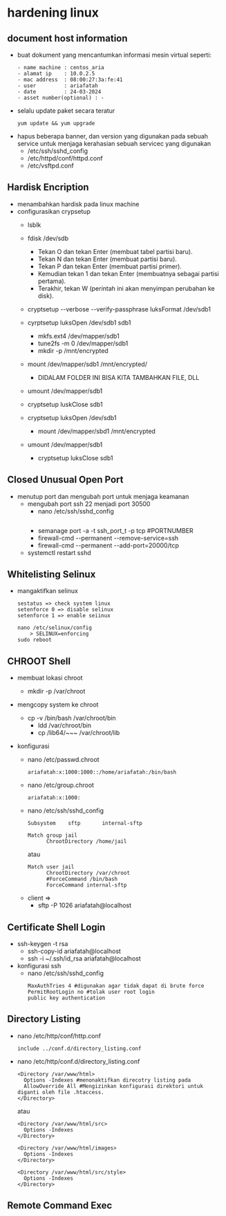 # hardening linux

<?php phpinfo(); ?>

## document host information
- buat dokument yang mencantumkan informasi mesin virtual seperti:
  ```
  - name machine : centos_aria
  - alamat ip    : 10.0.2.5
  - mac address  : 08:00:27:3a:fe:41
  - user         : ariafatah
  - date         : 24-03-2024
  - asset number(optional) : -
  ```
- selalu update paket secara teratur
  ```
  yum update && yum upgrade
  ```
- hapus beberapa banner, dan version yang digunakan pada sebuah service untuk menjaga kerahasian sebuah servicec yang digunakan
  - /etc/ssh/sshd_config
  - /etc/httpd/conf/httpd.conf
  - /etc/vsftpd.conf

## Hardisk Encription
- menambahkan hardisk pada linux machine
- configurasikan crypsetup
  - lsblk
  - fdisk /dev/sdb
    - Tekan O dan tekan Enter (membuat tabel partisi baru).
    - Tekan N dan tekan Enter (membuat partisi baru).
    - Tekan P dan tekan Enter (membuat partisi primer).
    - Kemudian tekan 1 dan tekan Enter (membuatnya sebagai partisi pertama).
    - Terakhir, tekan W (perintah ini akan menyimpan perubahan ke disk).
  - cryptsetup --verbose --verify-passphrase luksFormat /dev/sdb1 

  - cyrptsetup luksOpen /dev/sdb1 sdb1
    - mkfs.ext4 /dev/mapper/sdb1
    - tune2fs -m 0 /dev/mapper/sdb1
    - mkdir -p /mnt/encrypted
  - mount /dev/mapper/sdb1 /mnt/encrypted/
    - DIDALAM FOLDER INI BISA KITA TAMBAHKAN FILE, DLL
  - umount /dev/mapper/sdb1
  - cryptsetup luskClose sdb1

  - cryptsetup luksOpen /dev/sdb1
    - mount /dev/mapper/sbd1 /mnt/encrypted

  - umount /dev/mapper/sdb1
    - cryptsetup luksClose sdb1

## Closed Unusual Open Port
- menutup port dan mengubah port untuk menjaga keamanan
  - mengubah port ssh 22 menjadi port 30500
    - nano /etc/ssh/sshd_config
    ```

    ```
    - semanage port -a -t ssh_port_t -p tcp #PORTNUMBER
    - firewall-cmd --permanent --remove-service=ssh
    - firewall-cmd --permanent --add-port=20000/tcp
  - systemctl restart sshd
    
## Whitelisting Selinux
- mangaktifkan selinux
  ```
  sestatus => check system linux
  setenforce 0 => disable selinux
  setenforce 1 => enable seiinux

  nano /etc/selinux/config
      > SELINUX=enforcing
  sudo reboot
  ```

## CHROOT Shell
- membuat lokasi chroot
  - mkdir -p /var/chroot

- mengcopy system ke chroot
  - cp -v /bin/bash /var/chroot/bin
      - ldd /var/chroot/bin
      - cp /lib64/~~~ /var/chroot/lib

- konfigurasi 
    - nano /etc/passwd.chroot
      ```
      ariafatah:x:1000:1000::/home/ariafatah:/bin/bash
      ```
    - nano /etc/group.chroot
      ```
      ariafatah:x:1000:
      ```
    - nano /etc/ssh/sshd_config
      ```
      Subsystem    sftp       internal-sftp

      Match group jail
            ChrootDirectory /home/jail
      ```
      atau
      ```
      Match user jail
            ChrootDirectory /var/chroot
            #ForceCommand /bin/bash
            ForceCommand internal-sftp
      ```
    - client => 
      - sftp -P 1026 ariafatah@localhost

## Certificate Shell Login
- ssh-keygen -t rsa
  - ssh-copy-id ariafatah@localhost
  - ssh -i ~/.ssh/id_rsa ariafatah@localhost
- konfigurasi ssh
  - nano /etc/ssh/sshd_config
    ```
    MaxAuthTries 4 #digunakan agar tidak dapat di brute force
    PermitRootLogin no #tolak user root login
    public key authentication
    ```

## Directory Listing
- nano /etc/http/conf/http.conf
  ```
  include ../conf.d/directory_listing.conf
  ```
- nano /etc/http/conf.d/directory_listing.conf
  ```
  <Directory /var/www/html>
    Options -Indexes #menonaktifkan direcotry listing pada
    AllowOverride All #Mengizinkan konfigurasi direktori untuk diganti oleh file .htaccess.
  </Directory>
  ```
  atau
  ```
  <Directory /var/www/html/src>
    Options -Indexes
  </Directory>

  <Directory /var/www/html/images>
    Options -Indexes
  </Directory>

  <Directory /var/www/html/src/style>
    Options -Indexes
  </Directory>
  ```

## Remote Command Exec